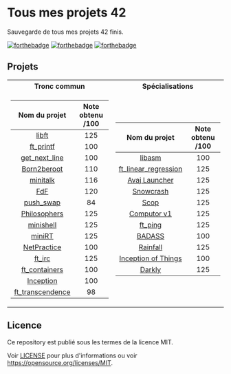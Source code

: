 # Tous mes projets 42

Sauvegarde de tous mes projets 42 finis.

[![forthebadge](https://forthebadge.com/images/badges/built-with-love.svg)](https://forthebadge.com)
[![forthebadge](https://forthebadge.com/images/badges/made-with-c.svg)](https://forthebadge.com)
[![forthebadge](https://forthebadge.com/images/badges/made-with-c-plus-plus.svg)](https://forthebadge.com)

## Projets

<table>
<tr><th>Tronc commun </th><th>Spécialisations</th></tr>
<tr><td>

| Nom du projet  | Note obtenu /100 |
| :---------------:| :---------------:|
| [libft](https://github.com/axelcoezard/Tous-mes-projets-42/tree/main/libft)  | 125 |
| [ft_printf](https://github.com/axelcoezard/Tous-mes-projets-42/tree/main/ft_printf)  | 100 |
| [get_next_line](https://github.com/axelcoezard/Tous-mes-projets-42/tree/main/get_next_line) | 100 |
| [Born2beroot](https://github.com/axelcoezard/Tous-mes-projets-42/tree/main/Born2beroot) | 110 |
| [minitalk](https://github.com/axelcoezard/Tous-mes-projets-42/tree/main/minitalk) | 116 |
| [FdF](https://github.com/axelcoezard/Tous-mes-projets-42/tree/main/FdF) | 120 |
| [push_swap](https://github.com/axelcoezard/Tous-mes-projets-42/tree/main/push_swap) | 84 |
| [Philosophers](https://github.com/axelcoezard/Tous-mes-projets-42/tree/main/Philosophers) | 125 |
| [minishell](https://github.com/axelcoezard/Tous-mes-projets-42/tree/main/minishell) | 125 |
| [miniRT](https://github.com/axelcoezard/Tous-mes-projets-42/tree/main/miniRT) | 125 |
| [NetPractice](https://github.com/axelcoezard/Tous-mes-projets-42/tree/main/NetPractice) | 100 |
| [ft_irc](https://github.com/axelcoezard/Tous-mes-projets-42/tree/main/ft_irc) | 125 |
| [ft_containers](https://github.com/axelcoezard/Tous-mes-projets-42/tree/main/ft_containers) | 100 |
| [Inception](https://github.com/axelcoezard/Tous-mes-projets-42/tree/main/Inception) | 100 |
| [ft_transcendence](https://github.com/axelcoezard/Tous-mes-projets-42/tree/main/ft_transcendence) | 98 |

</td><td>

| Nom du projet  | Note obtenu /100 |
| :---------------:| :---------------:|
| [libasm](https://github.com/axelcoezard/Tous-mes-projets-42/tree/main/libasm) | 100 |
| [ft_linear_regression](https://github.com/axelcoezard/Tous-mes-projets-42/tree/main/ft_linear_regression) | 125 |
| [Avaj Launcher](https://github.com/axelcoezard/Tous-mes-projets-42/tree/main/Avaj-Launcher) | 125 |
| [Snowcrash](https://github.com/axelcoezard/Tous-mes-projets-42/tree/main/Snowcrash) | 125 |
| [Scop](https://github.com/axelcoezard/Tous-mes-projets-42/tree/main/Scop) | 125 |
| [Computor v1](https://github.com/axelcoezard/Tous-mes-projets-42/tree/main/Computor-v1) | 125 |
| [ft_ping](https://github.com/axelcoezard/Tous-mes-projets-42/tree/main/ft_ping) | 125 |
| [BADASS](https://github.com/axelcoezard/Tous-mes-projets-42/tree/main/BADASS) | 100 |
| [Rainfall](https://github.com/axelcoezard/Tous-mes-projets-42/tree/main/Rainfall) | 125 |
| [Inception of Things](https://github.com/axelcoezard/Tous-mes-projets-42/tree/main/Inception-of-Things) | 100 |
| [Darkly](https://github.com/axelcoezard/Tous-mes-projets-42/tree/main/Darkly) | 125 |

</td></tr> </table>


## Licence
Ce repository est publié sous les termes de la licence MIT.

Voir [LICENSE](./LICENSE) pour plus d'informations ou voir https://opensource.org/licenses/MIT.
